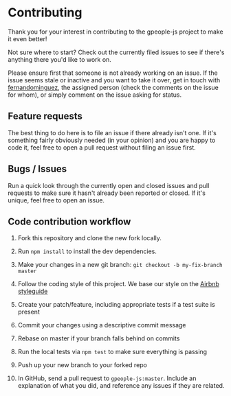 # Contributing

Thank you for your interest in contributing to the gpeople-js project to make it even better!

Not sure where to start? Check out the currently filed issues to see if there's anything there you'd like to work on. 

Please ensure first that someone is not already working on an issue. If the issue seems stale or inactive and you want to take it over, get in touch with [fernandominguez](http://github.com/fernandominguez), the assigned person (check the comments on the issue for whom), or simply comment on the issue asking for status.

## Feature requests

The best thing to do here is to file an issue if there already isn't one. If it's something fairly obviously needed (in your opinion) and you are happy to code it, feel free to open a pull request without filing an issue first.

## Bugs / Issues

Run a quick look through the currently open and closed issues and pull requests to make sure it hasn't already been reported or closed. If it's unique, feel free to open an issue.

## Code contribution workflow

1. Fork this repository and clone the new fork locally. 

2. Run `npm install` to install the dev dependencies.

3. Make your changes in a new git branch: `git checkout -b my-fix-branch master`

4. Follow the coding style of this project. We base our style on the [Airbnb styleguide](https://github.com/airbnb/javascript)

5. Create your patch/feature, including appropriate tests if a test suite is present

6. Commit your changes using a descriptive commit message

7. Rebase on master if your branch falls behind on commits

8. Run the local tests via `npm test` to make sure everything is passing

9. Push up your new branch to your forked repo

10. In GitHub, send a pull request to `gpeople-js:master`. Include an explanation of what you did, and reference any issues if they are related.
